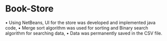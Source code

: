 # Book-Store

•	Using NetBeans, UI for the store was developed and implemented java code,
•	Merge sort algorithm was used for sorting and Binary search algorithm for searching data,
•	Data was permanently saved in the CSV file.
